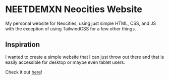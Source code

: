 # NEETDEMXN Neocities Website
My personal website for Neocities, using just simple HTML, CSS, and JS with the exception of using TailwindCSS for a few other things.

## Inspiration
I wanted to create a simple website that I can just throw out there and that is easily accessible for desktop or maybe even tablet users. 

Check it out [here](http://neetdemon.neocities.org/)!